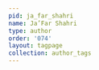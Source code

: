 ```yaml
---
pid: ja_far_shahri
name: Ja’Far Shahri
type: author
order: '074'
layout: tagpage
collection: author_tags
---
```

